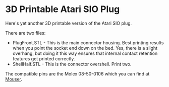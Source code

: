 # 3D Printable Atari SIO Plug

Here's yet another 3D printable version of the Atari SIO plug.

There are two files:

* PlugFront.STL - This is the main connector housing. Best printing results when you point the socket end down on the bed. Yes, there is a slight overhang, but doing it this way ensures that internal contact retention features get printed correctly.
* ShellHalf.STL - This is the connector overshell. Print two.

The compatible pins are the Molex 08-50-0106 which you can find at
[Mouser](https://www.mouser.com/ProductDetail/Molex/08-50-0106?qs=zi95yC3thwEn8WhcIJBXDA%3D%3D).

